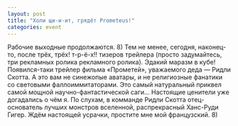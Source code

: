 ```yaml
---
layout: post
title: "Холи щи-и-ит, грядёт Prometeus!"
categories: event
---
```

Рабочие выходные продолжаются. 8) Тем не менее, сегодня, наконец-то, после трёх, трёх! т-р-ё-х!! тизеров трейлера (просто задумайтесь, три рекламных ролика рекламного ролика). Эдакий маразм в кубе! Появился-таки трейлер фильма «Прометей», уважаемого деда — Ридли Скотта. А это вам не синежопые аватары, и не религиозные фанатики со световыми фаллоиммитаторами. Это самый натуральный приквел самой мощной научно-фантастической саги… Настоящие ценители уже догадались о чём я. По слухам, в комманде Ридли Скотта отец-основатель лучших монстров вселенной, распрекрасный Ханс-Руди Гигер. Ждём настоящей усрачки, простите мне мой французский. 8)

